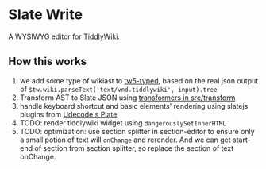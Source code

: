 # Slate Write

A WYSIWYG editor for [TiddlyWiki](https://tiddlywiki.com/).

## How this works

1. we add some type of wikiast to [tw5-typed](https://github.com/tiddly-gittly/TW5-Typed), based on the real json output of `$tw.wiki.parseText('text/vnd.tiddlywiki', input).tree`
1. Transform AST to Slate JSON using [transformers in src/transform](src/transform/README.md)
1. handle keyboard shortcut and basic elements' rendering using slatejs plugins from [Udecode's Plate](https://plate.udecode.io)
1. TODO: render tiddlywiki widget using `dangerouslySetInnerHTML`
1. TODO: optimization: use section splitter in section-editor to ensure only a small potion of text will `onChange` and rerender. And we can get start-end of section from section splitter, so replace the section of text onChange.
